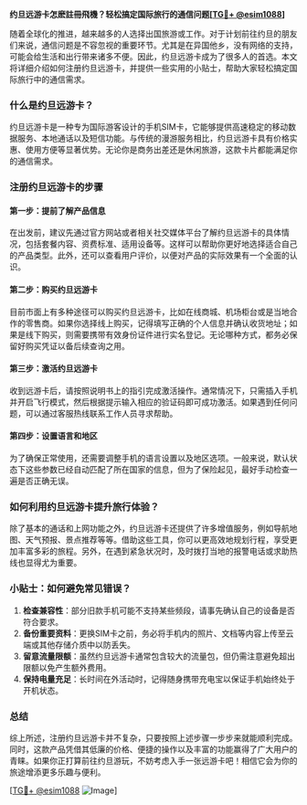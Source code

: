 **约旦远游卡怎麽註冊飛機？轻松搞定国际旅行的通信问题[[TG💪+ @esim1088](https://t.me/s/esim1088)]**

随着全球化的推进，越来越多的人选择出国旅游或工作。对于计划前往约旦的朋友们来说，通信问题是不容忽视的重要环节。尤其是在异国他乡，没有网络的支持，可能会给生活和出行带来诸多不便。因此，约旦远游卡成为了很多人的首选。本文将详细介绍如何注册约旦远游卡，并提供一些实用的小贴士，帮助大家轻松搞定国际旅行中的通信需求。

### 什么是约旦远游卡？

约旦远游卡是一种专为国际游客设计的手机SIM卡，它能够提供高速稳定的移动数据服务、本地通话以及短信功能。与传统的漫游服务相比，约旦远游卡具有价格实惠、使用方便等显著优势。无论你是商务出差还是休闲旅游，这款卡片都能满足你的通信需求。

### 注册约旦远游卡的步骤

#### 第一步：提前了解产品信息
在出发前，建议先通过官方网站或者相关社交媒体平台了解约旦远游卡的具体情况，包括套餐内容、资费标准、适用设备等。这样可以帮助你更好地选择适合自己的产品类型。此外，还可以查看用户评价，以便对产品的实际效果有一个全面的认识。

#### 第二步：购买约旦远游卡
目前市面上有多种途径可以购买约旦远游卡，比如在线商城、机场柜台或是当地合作的零售商。如果你选择线上购买，记得填写正确的个人信息并确认收货地址；如果是线下购买，则需要携带有效身份证件进行实名登记。无论哪种方式，都务必保留好购买凭证以备后续查询之用。

#### 第三步：激活约旦远游卡
收到远游卡后，请按照说明书上的指引完成激活操作。通常情况下，只需插入手机并开启飞行模式，然后根据提示输入相应的验证码即可成功激活。如果遇到任何问题，可以通过客服热线联系工作人员寻求帮助。

#### 第四步：设置语言和地区
为了确保正常使用，还需要调整手机的语言设置以及地区选项。一般来说，默认状态下这些参数已经自动匹配了所在国家的信息，但为了保险起见，最好手动检查一遍是否正确无误。

### 如何利用约旦远游卡提升旅行体验？

除了基本的通话和上网功能之外，约旦远游卡还提供了许多增值服务，例如导航地图、天气预报、景点推荐等等。借助这些工具，你可以更高效地规划行程，享受更加丰富多彩的旅程。另外，在遇到紧急状况时，及时拨打当地的报警电话或求助热线也显得尤为重要。

### 小贴士：如何避免常见错误？

1. **检查兼容性**：部分旧款手机可能不支持某些频段，请事先确认自己的设备是否符合要求。
2. **备份重要资料**：更换SIM卡之前，务必将手机内的照片、文档等内容上传至云端或其他存储介质中以防丢失。
3. **留意流量限额**：虽然约旦远游卡通常包含较大的流量包，但仍需注意避免超出限额以免产生额外费用。
4. **保持电量充足**：长时间在外活动时，记得随身携带充电宝以保证手机始终处于开机状态。

### 总结

综上所述，注册约旦远游卡并不复杂，只要按照上述步骤一步步来就能顺利完成。同时，这款产品凭借其低廉的价格、便捷的操作以及丰富的功能赢得了广大用户的青睐。如果你正打算前往约旦游玩，不妨考虑入手一张远游卡吧！相信它会为你的旅途增添更多乐趣与便利。

[[TG💪+ @esim1088](https://t.me/s/esim1088) ![Image](https://i.postimg.cc/4NQfJmqS/Snipaste-2025-05-13-00-14-12.png)]